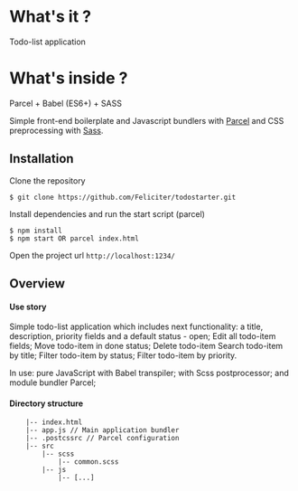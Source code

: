 # What's it ?

Todo-list application


# What's inside ?

Parcel + Babel (ES6+) + SASS 

Simple front-end boilerplate and Javascript bundlers with <a href="https://github.com/parcel-bundler">Parcel</a> and CSS preprocessing with <a href="https://github.com/sass/sass">Sass</a>.

## Installation

Clone the repository

~~~
$ git clone https://github.com/Feliciter/todostarter.git
~~~

Install dependencies and run the start script (parcel)

~~~
$ npm install
$ npm start OR parcel index.html
~~~

Open the project url `http://localhost:1234/`

## Overview

#### Use story

Simple  todo-list application which includes next functionality:
a title, description, priority fields and a default status - open;
Edit all todo-item fields;
Move todo-item in done status;
Delete todo-item
Search todo-item by title;
Filter todo-item by status;
Filter todo-item by priority.

In use:
pure JavaScript with Babel transpiler;
with Scss  postprocessor;
and module bundler Parcel;


#### Directory structure
~~~
    |-- index.html
    |-- app.js // Main application bundler
    |-- .postcssrc // Parcel configuration
    |-- src
        |-- scss
            |-- common.scss
        |-- js
            |-- [...]
~~~
